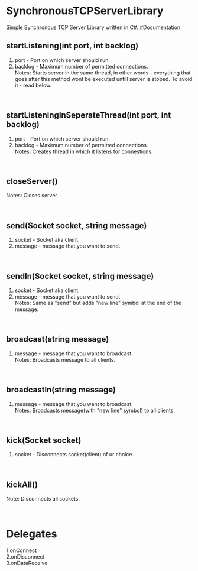 # SynchronousTCPServerLibrary
Simple Synchronous TCP Server Library written in C#.
#Documentation

## startListening(int port, int backlog)
1. port - Port on which server should run.
2. backlog - Maximum number of permitted connections.<br>
Notes: Starts server in the same thread, in other words - everything that goes after this method wont be executed untill server is stoped. To avoid it - read below.

<br>

## startListeningInSeperateThread(int port, int backlog)
1. port - Port on which server should run.
2. backlog - Maximum number of permitted connections.<br>
Notes: Creates thread in which it listens for connestions.

<br>

## closeServer()
Notes: Closes server.

<br>

## send(Socket socket, string message)
1. socket - Socket aka client.
2. message - message that you want to send.

<br>

## sendln(Socket socket, string message)
1. socket - Socket aka client.
2. message - message that you want to send.<br>
Notes: Same as "send" but adds "new line" symbol at the end of the message.

<br>

## broadcast(string message)
1. message - message that you want to broadcast.<br>
Notes: Broadcasts message to all clients.

<br>

## broadcastln(string message)
1. message - message that you want to broadcast.<br>
Notes: Broadcasts message(with "new line" symbol) to all clients.

<br>

## kick(Socket socket)
1. socket - Disconnects socket(client) of ur choice.

<br>

## kickAll()
Note: Disconnects all sockets.

<br>

# Delegates
1.onConnect <br>
2.onDisconnect<br>
3.onDataReceive























